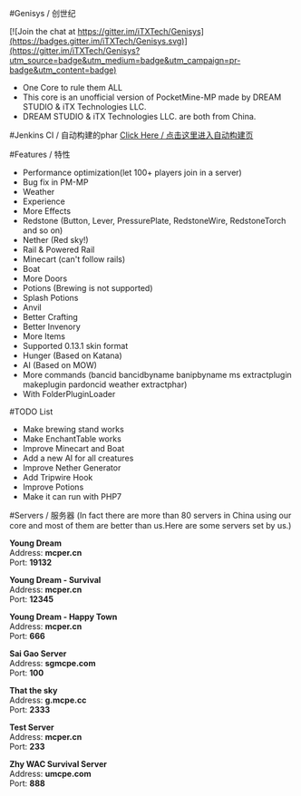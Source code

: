 #Genisys / 创世纪

[![Join the chat at https://gitter.im/iTXTech/Genisys](https://badges.gitter.im/iTXTech/Genisys.svg)](https://gitter.im/iTXTech/Genisys?utm_source=badge&utm_medium=badge&utm_campaign=pr-badge&utm_content=badge)
* One Core to rule them ALL
* This core is an unofficial version of PocketMine-MP made by DREAM STUDIO & iTX Technologies LLC.
* DREAM STUDIO & iTX Technologies LLC. are both from China.

#Jenkins CI / 自动构建的phar
<a href="http://jenkins.mcper.cn:8181/job/iTX-Genisys/">Click Here / 点击这里进入自动构建页</a>

#Features / 特性
* Performance optimization(let 100+ players join in a server)
* Bug fix in PM-MP
* Weather
* Experience
* More Effects
* Redstone (Button, Lever, PressurePlate, RedstoneWire, RedstoneTorch and so on)
* Nether (Red sky!)
* Rail & Powered Rail
* Minecart (can't follow rails)
* Boat
* More Doors
* Potions (Brewing is not supported)
* Splash Potions
* Anvil
* Better Crafting
* Better Invenory
* More Items
* Supported 0.13.1 skin format
* Hunger (Based on Katana)
* AI (Based on MOW)
* More commands (bancid bancidbyname banipbyname ms extractplugin makeplugin pardoncid weather extractphar)
* With FolderPluginLoader

#TODO List
* Make brewing stand works
* Make EnchantTable works
* Improve Minecart and Boat
* Add a new AI for all creatures
* Improve Nether Generator
* Add Tripwire Hook
* Improve Potions
* Make it can run with PHP7

#Servers / 服务器
(In fact there are more than 80 servers in China using our core and most of them are better than us.Here are some servers set by us.)

**Young Dream**<br>
Address: **mcper.cn**<br>
Port: **19132**

**Young Dream - Survival**<br>
Address: **mcper.cn**<br>
Port: **12345**

**Young Dream - Happy Town**<br>
Address: **mcper.cn**<br>
Port: **666**

**Sai Gao Server**<br>
Address: **sgmcpe.com**<br>
Port: **100**

**That the sky**<br>
Address: **g.mcpe.cc**<br>
Port: **2333**

**Test Server**<br>
Address: **mcper.cn**<br>
Port: **233**

**Zhy WAC Survival Server**<br>
Address: **umcpe.com**<br>
Port: **888**

